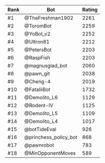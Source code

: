 Rank|Bot|Rating
---|---|---
#1|@TheFreshman1902|2261
#2|@ToromBot|2259
#3|@YoBot_v2|2252
#4|@Ultron81|2212
#5|@PetersBot|2203
#6|@RaspFish|2203
#7|@magnusglad_bot|2060
#8|@pawn_git|2038
#9|@Cheng-4|2019
#10|@FataliiBot|1732
#11|@Demolito_L6|1129
#12|@Rodent-IV|1125
#13|@Demolito_L5|1109
#14|@Demolito_L4|1017
#15|@botTideEval|926
#16|@princhess_policy_bot|868
#17|@pawnrobot|783
#18|@MinOpponentMoves|589
